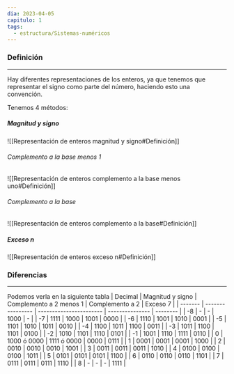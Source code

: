```yaml
---
dia: 2023-04-05
capitulo: 1
tags:
  - estructura/Sistemas-numéricos
---
```

### Definición
---
Hay diferentes representaciones de los enteros, ya que tenemos que representar el signo como parte del número, haciendo esto una convención.

Tenemos 4 métodos:

##### Magnitud y signo
![[Representación de enteros magnitud y signo#Definición]]


###### Complemento a la base menos 1
![[Representación de enteros complemento a la base menos uno#Definición]]

###### Complemento a la base
![[Representación de enteros complemento a la base#Definición]]


##### Exceso $n$
![[Representación de enteros exceso n#Definición]]


### Diferencias
---
Podemos verla en la siguiente tabla
| Decimal | Magnitud y signo | Complemento a 2 menos 1 | Complemento a 2 | Exceso 7 |
| ------- | ---------------- | ----------------------- | --------------- | -------- |
| -8      | -                | -                       | 1000            | -        |
| -7      | 1111             | 1000                    | 1001            | 0000     |
| -6      | 1110             | 1001                    | 1010            | 0001     |
| -5      | 1101             | 1010                    | 1011            | 0010     |
| -4      | 1100             | 1011                    | 1100            | 0011     |
| -3      | 1011             | 1100                    | 1101            | 0100     |
| -2      | 1010             | 1101                    | 1110            | 0101     |
| -1      | 1001             | 1110                    | 1111            | 0110     |
| 0       | 1000 ó 0000      | 1111 ó 0000             | 0000            | 0111     |
| 1       | 0001             | 0001                    | 0001            | 1000     |
| 2       | 0010             | 0010                    | 0010            | 1001     |
| 3       | 0011             | 0011                    | 0011            | 1010     |
| 4       | 0100             | 0100                    | 0100            | 1011     |
| 5       | 0101             | 0101                    | 0101            | 1100     |
| 6       | 0110             | 0110                    | 0110            | 1101     |
| 7       | 0111             | 0111                    | 0111            | 1110     |
| 8       | -                | -                       | -               | 1111         |
